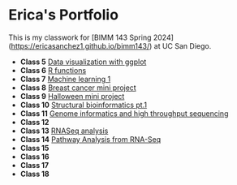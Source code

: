 # Erica's Portfolio
This is my classwork for [BIMM 143 Spring 2024] (https://ericasanchez1.github.io/bimm143/) at UC San Diego.

- **Class 5** [Data visualization with ggplot]((https://github.com/ericasanchez1/bimm143/blob/main/class05/class05.qmd))
- **Class 6** [R functions](https://github.com/ericasanchez1/bimm143/blob/main/class06/class06.qmd)
- **Class 7** [Machine learning 1](https://github.com/ericasanchez1/bimm143/blob/main/class07/Untitled.qmd)
- **Class 8** [Breast cancer mini project](https://github.com/ericasanchez1/bimm143/blob/main/class08/class08.qmd)
- **Class 9** [Halloween mini project](https://github.com/ericasanchez1/bimm143/blob/main/class09/Class09.qmd)
- **Class 10** [Structural bioinformatics pt.1](https://github.com/ericasanchez1/bimm143/blob/main/class10/Class10.qmd)
- **Class 11** [Genome informatics and high throughput sequencing](https://github.com/ericasanchez1/bimm143/blob/main/Class%2011/class11.qmd)
- **Class 12** 
- **Class 13** [RNASeq analysis](https://github.com/ericasanchez1/bimm143/blob/main/Class%2013/Class13.qmd)
- **Class 14** [Pathway Analysis from RNA-Seq](https://github.com/ericasanchez1/bimm143/blob/main/Class%2014/Class14.qmd)
- **Class 15** 
- **Class 16**
- **Class 17**
- **Class 18**
